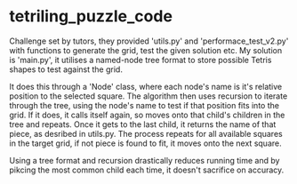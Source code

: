 # tetriling_puzzle_code
Challenge set by tutors, they provided 'utils.py' and 'performace_test_v2.py' with functions to generate the grid, test the given solution etc.
My solution is 'main.py', it utilises a named-node tree format to store possible Tetris shapes to test against the grid.

It does this through a 'Node' class, where each node's name is it's relative position to the selected square.
The algorithm then uses recursion to iterate through the tree, using the node's name to test if that position fits into the grid. If it does, it calls itself again, so moves onto that child's children in the tree and repeats.
Once it gets to the last child, it returns the name of that piece, as desribed in utils.py.
The process repeats for all available squares in the target grid, if not piece is found to fit, it moves onto the next square.

Using a tree format and recursion drastically reduces running time and by pikcing the most common child each time, it doesn't sacrifice on accuracy.
